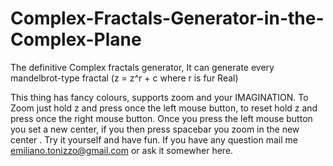 # Complex-Fractals-Generator-in-the-Complex-Plane
The definitive Complex fractals generator, It can generate every mandelbrot-type fractal (z = z^r + c where r is fur Real)

This thing has fancy colours, supports zoom and your IMAGINATION. 
To Zoom just hold z and press once the left mouse button, to reset hold z and press once the right mouse button. Once you press
the left mouse button you set a new center, if you then press spacebar you zoom in the new center . Try it yourself and have fun.
If you have any question mail me emiliano.tonizzo@gmail.com or ask it somewher here.
